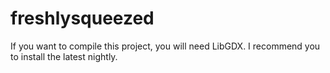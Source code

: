 freshlysqueezed
===============
If you want to compile this project, you will need LibGDX. I recommend you to install the latest nightly.

